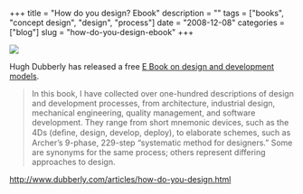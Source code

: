 +++
title = "How do you design? Ebook"
description = ""
tags = ["books", "concept design", "design", "process"]
date = "2008-12-08"
categories = ["blog"]
slug = "how-do-you-design-ebook"
+++



  <div class="notebook-screenshot"><a href="http://www.dubberly.com/articles/how-do-you-design.html"><img src="//media.konigi.com/notebook/how-do-you-design-book.jpg" class="notebook-image" /></a></div><p>Hugh Dubberly has released a free <a href="http://www.dubberly.com/articles/how-do-you-design.html">E Book on design and development models</a>.</p>
<blockquote><p>In this book, I have collected over one-hundred descriptions of design and development processes, from architecture, industrial design, mechanical engineering, quality management, and software development. They range from short mnemonic devices, such as the 4Ds (deﬁne, design, develop, deploy), to elaborate schemes, such as Archer’s 9-phase, 229-step “systematic method for designers.” Some are synonyms for the same process; others represent differing approaches to design.</p></blockquote>
    
  <a href="http://www.dubberly.com/articles/how-do-you-design.html">http://www.dubberly.com/articles/how-do-you-design.html</a>
